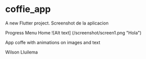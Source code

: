 # coffie_app

A new Flutter project.
Screenshot de la aplicacion 

Progress Menu Home 
![Alt text] (/screenshot/screen1.png "Hola")


App coffe with animations on images and text 


Wilson Lluilema 
